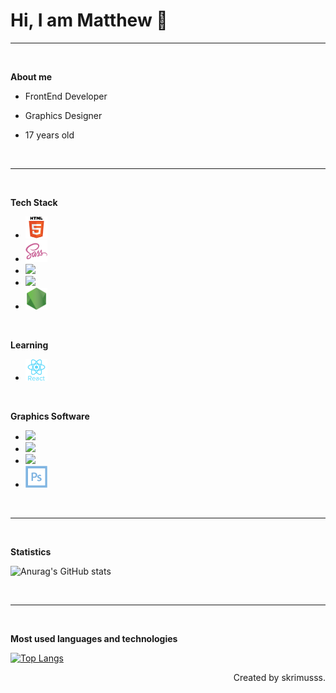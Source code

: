 <h1>Hi, I am Matthew 👋</h1>

---

<br>

**About me**

- FrontEnd Developer

- Graphics Designer

- 17 years old

<br>

---

<br>


**Tech Stack**

 - <img src="https://raw.githubusercontent.com/devicons/devicon/master/icons/html5/html5-original-wordmark.svg" height="35"/>

 - <img src="https://raw.githubusercontent.com/devicons/devicon/master/icons/sass/sass-original.svg" height="35"/>

 - <img src="https://upload.wikimedia.org/wikipedia/commons/4/4c/Typescript_logo_2020.svg" height="35">

 - <img src="https://www.vectorlogo.zone/logos/git-scm/git-scm-icon.svg" height="35"/>

 - <img src="https://raw.githubusercontent.com/github/explore/80688e429a7d4ef2fca1e82350fe8e3517d3494d/topics/nodejs/nodejs.png" height="35"/>
 
<br>

**Learning**
 - <img src="https://raw.githubusercontent.com/devicons/devicon/master/icons/react/react-original-wordmark.svg" alt="react" width="35"/>
 
 <br>
 
 **Graphics Software**

 - <img src="https://cdn.worldvectorlogo.com/logos/adobe-xd.svg" height="35"/>

 - <img src="https://www.vectorlogo.zone/logos/adobe_illustrator/adobe_illustrator-icon.svg" height="35"/>

 - <img src="https://download.blender.org/branding/community/blender_community_badge_white.svg" height="35"/>

 - <img src="https://raw.githubusercontent.com/devicons/devicon/master/icons/photoshop/photoshop-line.svg" height="35"/>

 <br>
 
 ---
 
 <br>
 
 **Statistics**
 
![Anurag's GitHub stats](https://github-readme-stats.vercel.app/api?username=skrimusss&show_icons=true)
  
 <br>
  
---

<br>

 **Most used languages and technologies**

[![Top Langs](https://github-readme-stats.vercel.app/api/top-langs/?username=skrimusss&layout=compact)](https://github.com/anuraghazra/github-readme-stats)

<p align="right"> Created by skrimusss. </p>
